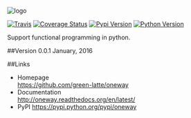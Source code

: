 ![logo](https://raw.githubusercontent.com/green-latte/oneway/master/logo.png)

[![Travis](https://travis-ci.org/green-latte/oneway.svg?branch=master)](https://travis-ci.org/green-latte/oneway)
[![Coverage Status](https://coveralls.io/repos/green-latte/oneway/badge.svg?branch=master&service=github)](https://coveralls.io/github/green-latte/oneway?branch=master)
[![Pypi Version](https://img.shields.io/pypi/v/oneway.svg)](https://pypi.python.org/pypi/oneway)
[![Python Version](https://img.shields.io/pypi/pyversions/coveralls.svg)](https://pypi.python.org/pypi/oneway)

Support functional programming in python.

##Version
0.0.1  January, 2016

##Links
+ Homepage  
https://github.com/green-latte/oneway
+ Documentation  
http://oneway.readthedocs.org/en/latest/
+ PyPI
https://pypi.python.org/pypi/oneway
